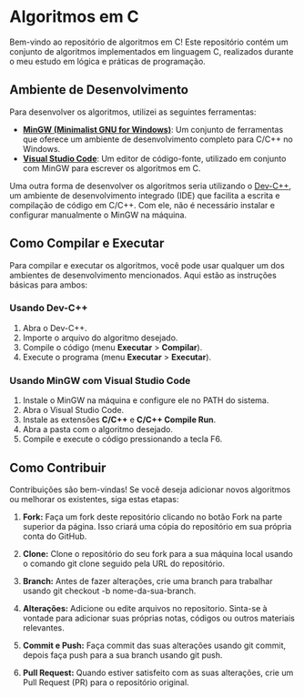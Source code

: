 # Algoritmos em C

Bem-vindo ao repositório de algoritmos em C! Este repositório contém um conjunto de algoritmos implementados em linguagem C, realizados durante o meu estudo em lógica e práticas de programação.

## Ambiente de Desenvolvimento

Para desenvolver os algoritmos, utilizei as seguintes ferramentas:

- [**MinGW (Minimalist GNU for Windows)**](https://github.com/niXman/mingw-builds-binaries/releases): Um conjunto de ferramentas que oferece um ambiente de desenvolvimento completo para C/C++ no Windows.
- [**Visual Studio Code**](https://code.visualstudio.com/): Um editor de código-fonte, utilizado em conjunto com MinGW para escrever os algoritmos em C.

Uma outra forma de desenvolver os algoritmos seria utilizando o [Dev-C++](https://www.bloodshed.net/), um ambiente de desenvolvimento integrado (IDE) que facilita a escrita e compilação de código em C/C++. Com ele, não é necessário instalar e configurar manualmente o MinGW na máquina.

## Como Compilar e Executar

Para compilar e executar os algoritmos, você pode usar qualquer um dos ambientes de desenvolvimento mencionados. Aqui estão as instruções básicas para ambos:

### Usando Dev-C++

1. Abra o Dev-C++.
2. Importe o arquivo do algoritmo desejado.
3. Compile o código (menu **Executar** > **Compilar**).
4. Execute o programa (menu **Executar** > **Executar**).

### Usando MinGW com Visual Studio Code

1. Instale o MinGW na máquina e configure ele no PATH do sistema.
2. Abra o Visual Studio Code.
3. Instale as extensões **C/C++** e **C/C++ Compile Run**.
4. Abra a pasta com o algoritmo desejado.
5. Compile e execute o código pressionando a tecla F6.

## Como Contribuir

Contribuições são bem-vindas! Se você deseja adicionar novos algoritmos ou melhorar os existentes, siga estas etapas:

1. **Fork:** Faça um fork deste repositório clicando no botão Fork na parte superior da página. Isso criará uma cópia do repositório em sua própria conta do GitHub.
   
2. **Clone:** Clone o repositório do seu fork para a sua máquina local usando o comando git clone seguido pela URL do repositório.
   
3. **Branch:** Antes de fazer alterações, crie uma branch para trabalhar usando git checkout -b nome-da-sua-branch.
   
4. **Alterações:** Adicione ou edite arquivos no repositorio. Sinta-se à vontade para adicionar suas próprias notas, códigos ou outros materiais relevantes.
   
5. **Commit e Push:** Faça commit das suas alterações usando git commit, depois faça push para a sua branch usando git push.
    
6. **Pull Request:** Quando estiver satisfeito com as suas alterações, crie um Pull Request (PR) para o repositório original.
